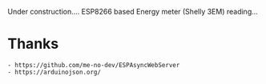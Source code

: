 Under construction....
ESP8266 based Energy meter (Shelly 3EM) reading...

# Thanks
    - https://github.com/me-no-dev/ESPAsyncWebServer
    - https://arduinojson.org/ 